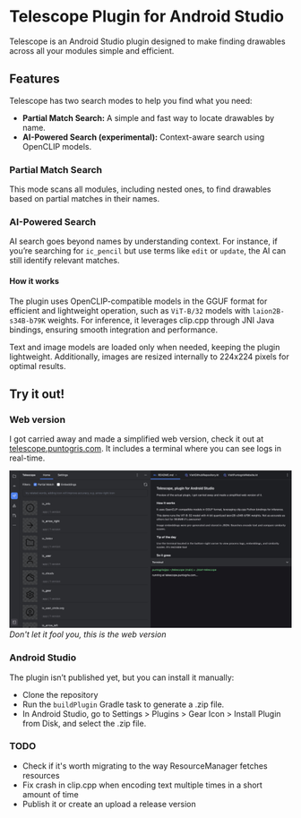 # Telescope Plugin for Android Studio

Telescope is an Android Studio plugin designed to make finding drawables across all your modules simple and efficient.

## Features
Telescope has two search modes to help you find what you need:

- **Partial Match Search:** A simple and fast way to locate drawables by name.
- **AI-Powered Search (experimental):** Context-aware search using OpenCLIP models.

### Partial Match Search

This mode scans all modules, including nested ones, to find drawables based on partial matches in their names.

### AI-Powered Search

AI search goes beyond names by understanding context. For instance, if you’re searching for `ic_pencil` but use terms like `edit` or `update`, the AI can still identify relevant matches.

#### How it works

The plugin uses OpenCLIP-compatible models in the GGUF format for efficient and lightweight operation, such as `ViT-B/32` models with `laion2B-s34B-b79K` weights. For inference, it leverages clip.cpp through JNI Java bindings, ensuring smooth integration and performance.

Text and image models are loaded only when needed, keeping the plugin lightweight. Additionally, images are resized internally to 224x224 pixels for optimal results.

## Try it out!

### Web version
I got carried away and made a simplified web version, check it out at [telescope.puntogris.com](https://telescope.puntogri.com
). It includes a terminal where you can see logs in real-time.

![preview](./screenshots/website.jpeg)
*Don't let it fool you, this is the web version*

### Android Studio
The plugin isn’t published yet, but you can install it manually:

 - Clone the repository
 - Run the `buildPlugin` Gradle task to generate a .zip file.
 - In Android Studio, go to Settings > Plugins > Gear Icon > Install Plugin from Disk, and select the .zip file.

### TODO

- Check if it's worth migrating to the way ResourceManager fetches resources
- Fix crash in clip.cpp when encoding text multiple times in a short amount of time
- Publish it or create an upload a release version


